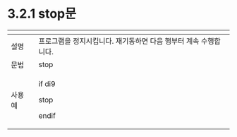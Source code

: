 # 3.2.1 stop문

<table>
  <thead>
    <tr>
      <th style="text-align:left"></th>
      <th style="text-align:left"></th>
    </tr>
  </thead>
  <tbody>
    <tr>
      <td style="text-align:left">&#xC124;&#xBA85;</td>
      <td style="text-align:left">&#xD504;&#xB85C;&#xADF8;&#xB7A8;&#xC744; &#xC815;&#xC9C0;&#xC2DC;&#xD0B5;&#xB2C8;&#xB2E4;.
        &#xC7AC;&#xAE30;&#xB3D9;&#xD558;&#xBA74; &#xB2E4;&#xC74C; &#xD589;&#xBD80;&#xD130;
        &#xACC4;&#xC18D; &#xC218;&#xD589;&#xD569;&#xB2C8;&#xB2E4;.</td>
    </tr>
    <tr>
      <td style="text-align:left">&#xBB38;&#xBC95;</td>
      <td style="text-align:left">stop</td>
    </tr>
    <tr>
      <td style="text-align:left">&#xC0AC;&#xC6A9; &#xC608;</td>
      <td style="text-align:left">
        <p>if di9</p>
        <p>stop</p>
        <p>endif</p>
      </td>
    </tr>
  </tbody>
</table>



